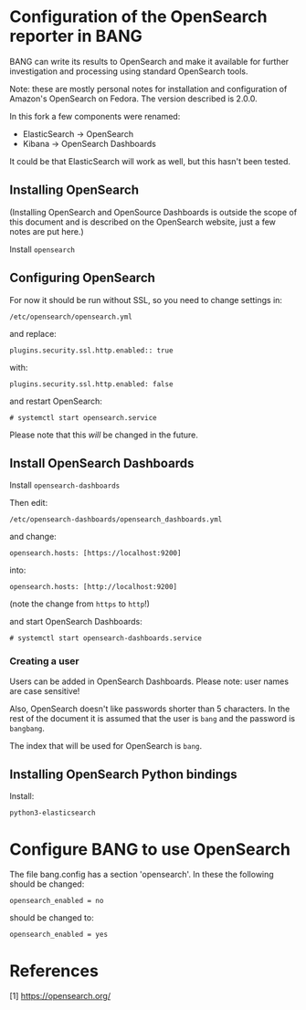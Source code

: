 # Configuration of the OpenSearch reporter in BANG

BANG can write its results to OpenSearch and make it available
for further investigation and processing using standard
OpenSearch tools.

Note: these are mostly personal notes for installation and configuration of
Amazon's OpenSearch on Fedora. The version described is 2.0.0.

In this fork a few components were renamed:

* ElasticSearch -> OpenSearch
* Kibana -> OpenSearch Dashboards

It could be that ElasticSearch will work as well, but this hasn't been tested.

## Installing OpenSearch

(Installing OpenSearch and OpenSource Dashboards is outside the scope of this
document and is described on the OpenSearch website, just a few notes are put
here.)

Install `opensearch`

## Configuring OpenSearch

For now it should be run without SSL, so you need to change settings in:

    /etc/opensearch/opensearch.yml

and replace:

    plugins.security.ssl.http.enabled:: true

with:

    plugins.security.ssl.http.enabled: false

and restart OpenSearch:

    # systemctl start opensearch.service

Please note that this *will* be changed in the future.

## Install OpenSearch Dashboards

Install `opensearch-dashboards`

Then edit:

    /etc/opensearch-dashboards/opensearch_dashboards.yml

and change:

    opensearch.hosts: [https://localhost:9200]

into:

    opensearch.hosts: [http://localhost:9200]

(note the change from `https` to `http`!)

and start OpenSearch Dashboards:

    # systemctl start opensearch-dashboards.service

### Creating a user

Users can be added in OpenSearch Dashboards. Please note: user names are case
sensitive!

Also, OpenSearch doesn't like passwords shorter than 5 characters. In the rest
of the document it is assumed that the user is `bang` and the password is
`bangbang`.

The index that will be used for OpenSearch is `bang`.

## Installing OpenSearch Python bindings

Install:

    python3-elasticsearch

# Configure BANG to use OpenSearch

The file bang.config has a section 'opensearch'. In these the following
should be changed:

    opensearch_enabled = no

should be changed to:

    opensearch_enabled = yes

# References

[1] <https://opensearch.org/>
